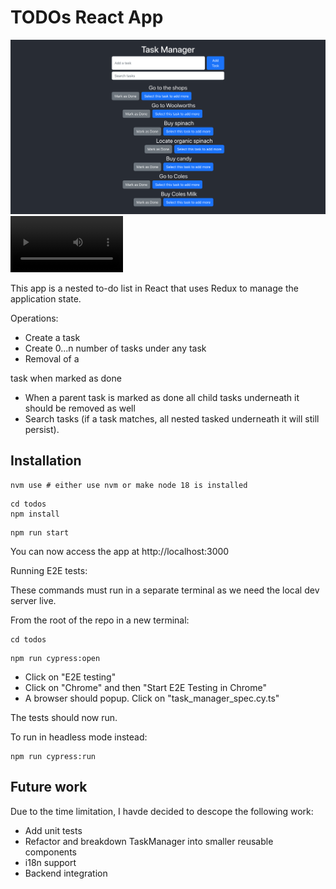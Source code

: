 # TODOs React App

![preview](./media/preview.png)
<video src='https://user-images.githubusercontent.com/33816630/236242186-5afca6c2-7889-432b-8a6f-8abbe32bf967.mov' width=180/>
The recording is also accessible at this path from the root of the repo: ./media/recordig.mov

This app is a nested to-do list in React that uses Redux to manage the application state.

Operations:

- Create a task
- Create 0...n number of tasks under any task
- Removal of a

task when marked as done

- When a parent task is marked as done all child tasks underneath it should
  be removed as well
- Search tasks (if a task matches, all nested tasked underneath it will still persist).

## Installation

```
nvm use # either use nvm or make node 18 is installed
```

```
cd todos
npm install
```

```
npm run start
```

You can now access the app at http://localhost:3000

Running E2E tests:

These commands must run in a separate terminal as we need the local dev server live.

From the root of the repo in a new terminal:

```
cd todos
```

```
npm run cypress:open
```

- Click on "E2E testing"
- Click on "Chrome" and then "Start E2E Testing in Chrome"
- A browser should popup. Click on "task_manager_spec.cy.ts"

The tests should now run.

To run in headless mode instead:

```
npm run cypress:run
```

## Future work

Due to the time limitation, I havde decided to descope the following work:

- Add unit tests
- Refactor and breakdown TaskManager into smaller reusable components
- i18n support
- Backend integration
